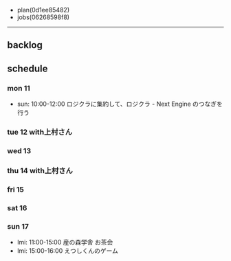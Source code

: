 
- plan(0d1ee85482)
- jobs(06268598f8)
---

## backlog

## schedule
### mon 11
- sun: 10:00-12:00 ロジクラに集約して、ロジクラ - Next Engine のつなぎを行う
### tue 12 with上村さん
### wed 13
### thu 14 with上村さん
### fri 15
### sat 16
### sun 17
- lmi: 11:00-15:00 産の森学舎 お茶会
- lmi: 15:00-16:00 えつしくんのゲーム





